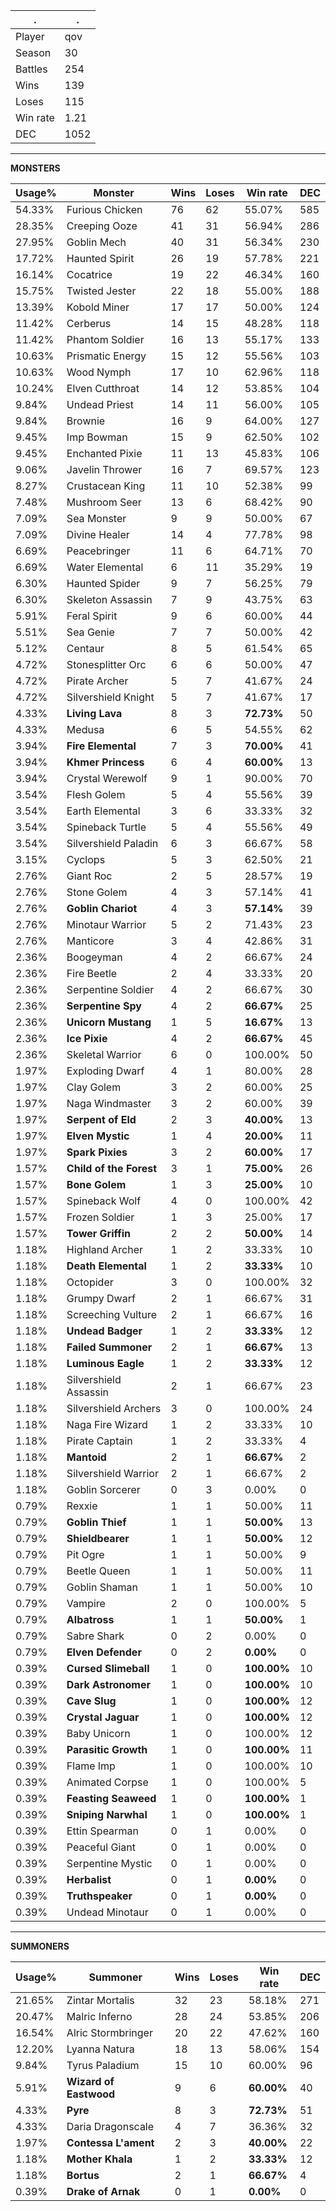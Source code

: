 .|.
|-|-
Player|qov
Season|30
Battles|254
Wins|139
Loses|115
Win rate|1.21
DEC|1052

---
**MONSTERS**

Usage%|Monster|Wins|Loses|Win rate|DEC|
-|-|-|-|-|-|
54.33%|Furious Chicken|76|62|55.07%|585|
28.35%|Creeping Ooze|41|31|56.94%|286|
27.95%|Goblin Mech|40|31|56.34%|230|
17.72%|Haunted Spirit|26|19|57.78%|221|
16.14%|Cocatrice|19|22|46.34%|160|
15.75%|Twisted Jester|22|18|55.00%|188|
13.39%|Kobold Miner|17|17|50.00%|124|
11.42%|Cerberus|14|15|48.28%|118|
11.42%|Phantom Soldier|16|13|55.17%|133|
10.63%|Prismatic Energy|15|12|55.56%|103|
10.63%|Wood Nymph|17|10|62.96%|118|
10.24%|Elven Cutthroat|14|12|53.85%|104|
9.84%|Undead Priest|14|11|56.00%|105|
9.84%|Brownie|16|9|64.00%|127|
9.45%|Imp Bowman|15|9|62.50%|102|
9.45%|Enchanted Pixie|11|13|45.83%|106|
9.06%|Javelin Thrower|16|7|69.57%|123|
8.27%|Crustacean King|11|10|52.38%|99|
7.48%|Mushroom Seer|13|6|68.42%|90|
7.09%|Sea Monster|9|9|50.00%|67|
7.09%|Divine Healer|14|4|77.78%|98|
6.69%|Peacebringer|11|6|64.71%|70|
6.69%|Water Elemental|6|11|35.29%|19|
6.30%|Haunted Spider|9|7|56.25%|79|
6.30%|Skeleton Assassin|7|9|43.75%|63|
5.91%|Feral Spirit|9|6|60.00%|44|
5.51%|Sea Genie|7|7|50.00%|42|
5.12%|Centaur|8|5|61.54%|65|
4.72%|Stonesplitter Orc|6|6|50.00%|47|
4.72%|Pirate Archer|5|7|41.67%|24|
4.72%|Silvershield Knight|5|7|41.67%|17|
4.33%|**Living Lava**|8|3|**72.73%**|50|
4.33%|Medusa|6|5|54.55%|62|
3.94%|**Fire Elemental**|7|3|**70.00%**|41|
3.94%|**Khmer Princess**|6|4|**60.00%**|13|
3.94%|Crystal Werewolf|9|1|90.00%|70|
3.54%|Flesh Golem|5|4|55.56%|39|
3.54%|Earth Elemental|3|6|33.33%|32|
3.54%|Spineback Turtle|5|4|55.56%|49|
3.54%|Silvershield Paladin|6|3|66.67%|58|
3.15%|Cyclops|5|3|62.50%|21|
2.76%|Giant Roc|2|5|28.57%|19|
2.76%|Stone Golem|4|3|57.14%|41|
2.76%|**Goblin Chariot**|4|3|**57.14%**|39|
2.76%|Minotaur Warrior|5|2|71.43%|23|
2.76%|Manticore|3|4|42.86%|31|
2.36%|Boogeyman|4|2|66.67%|24|
2.36%|Fire Beetle|2|4|33.33%|20|
2.36%|Serpentine Soldier|4|2|66.67%|30|
2.36%|**Serpentine Spy**|4|2|**66.67%**|25|
2.36%|**Unicorn Mustang**|1|5|**16.67%**|13|
2.36%|**Ice Pixie**|4|2|**66.67%**|45|
2.36%|Skeletal Warrior|6|0|100.00%|50|
1.97%|Exploding Dwarf|4|1|80.00%|28|
1.97%|Clay Golem|3|2|60.00%|25|
1.97%|Naga Windmaster|3|2|60.00%|39|
1.97%|**Serpent of Eld**|2|3|**40.00%**|13|
1.97%|**Elven Mystic**|1|4|**20.00%**|11|
1.97%|**Spark Pixies**|3|2|**60.00%**|17|
1.57%|**Child of the Forest**|3|1|**75.00%**|26|
1.57%|**Bone Golem**|1|3|**25.00%**|10|
1.57%|Spineback Wolf|4|0|100.00%|42|
1.57%|Frozen Soldier|1|3|25.00%|17|
1.57%|**Tower Griffin**|2|2|**50.00%**|14|
1.18%|Highland Archer|1|2|33.33%|10|
1.18%|**Death Elemental**|1|2|**33.33%**|10|
1.18%|Octopider|3|0|100.00%|32|
1.18%|Grumpy Dwarf|2|1|66.67%|31|
1.18%|Screeching Vulture|2|1|66.67%|16|
1.18%|**Undead Badger**|1|2|**33.33%**|12|
1.18%|**Failed Summoner**|2|1|**66.67%**|13|
1.18%|**Luminous Eagle**|1|2|**33.33%**|12|
1.18%|Silvershield Assassin|2|1|66.67%|23|
1.18%|Silvershield Archers|3|0|100.00%|24|
1.18%|Naga Fire Wizard|1|2|33.33%|10|
1.18%|Pirate Captain|1|2|33.33%|4|
1.18%|**Mantoid**|2|1|**66.67%**|2|
1.18%|Silvershield Warrior|2|1|66.67%|2|
1.18%|Goblin Sorcerer|0|3|0.00%|0|
0.79%|Rexxie|1|1|50.00%|11|
0.79%|**Goblin Thief**|1|1|**50.00%**|13|
0.79%|**Shieldbearer**|1|1|**50.00%**|12|
0.79%|Pit Ogre|1|1|50.00%|9|
0.79%|Beetle Queen|1|1|50.00%|11|
0.79%|Goblin Shaman|1|1|50.00%|10|
0.79%|Vampire|2|0|100.00%|5|
0.79%|**Albatross**|1|1|**50.00%**|1|
0.79%|Sabre Shark|0|2|0.00%|0|
0.79%|**Elven Defender**|0|2|**0.00%**|0|
0.39%|**Cursed Slimeball**|1|0|**100.00%**|10|
0.39%|**Dark Astronomer**|1|0|**100.00%**|10|
0.39%|**Cave Slug**|1|0|**100.00%**|12|
0.39%|**Crystal Jaguar**|1|0|**100.00%**|12|
0.39%|Baby Unicorn|1|0|100.00%|12|
0.39%|**Parasitic Growth**|1|0|**100.00%**|11|
0.39%|Flame Imp|1|0|100.00%|10|
0.39%|Animated Corpse|1|0|100.00%|5|
0.39%|**Feasting Seaweed**|1|0|**100.00%**|1|
0.39%|**Sniping Narwhal**|1|0|**100.00%**|1|
0.39%|Ettin Spearman|0|1|0.00%|0|
0.39%|Peaceful Giant|0|1|0.00%|0|
0.39%|Serpentine Mystic|0|1|0.00%|0|
0.39%|**Herbalist**|0|1|**0.00%**|0|
0.39%|**Truthspeaker**|0|1|**0.00%**|0|
0.39%|Undead Minotaur|0|1|0.00%|0|

---
**SUMMONERS**

Usage%|Summoner|Wins|Loses|Win rate|DEC|
-|-|-|-|-|-|
21.65%|Zintar Mortalis|32|23|58.18%|271|
20.47%|Malric Inferno|28|24|53.85%|206|
16.54%|Alric Stormbringer|20|22|47.62%|160|
12.20%|Lyanna Natura|18|13|58.06%|154|
9.84%|Tyrus Paladium|15|10|60.00%|96|
5.91%|**Wizard of Eastwood**|9|6|**60.00%**|40|
4.33%|**Pyre**|8|3|**72.73%**|51|
4.33%|Daria Dragonscale|4|7|36.36%|32|
1.97%|**Contessa L'ament**|2|3|**40.00%**|22|
1.18%|**Mother Khala**|1|2|**33.33%**|12|
1.18%|**Bortus**|2|1|**66.67%**|4|
0.39%|**Drake of Arnak**|0|1|**0.00%**|0|
